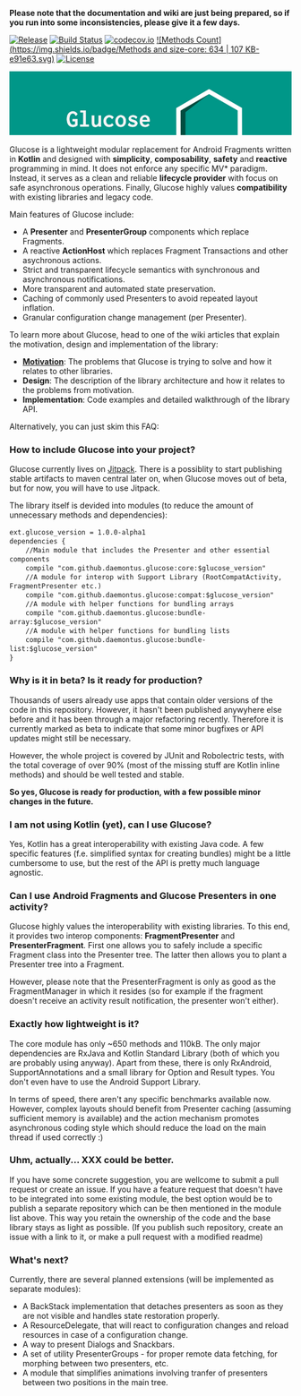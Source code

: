 **Please note that the documentation and wiki are just being prepared, so if you run into some inconsistencies, please give it a few days.**

[![Release](https://jitpack.io/v/daemontus/glucose.svg)](https://jitpack.io/#daemontus/glucose)
[![Build Status](https://travis-ci.org/daemontus/glucose.svg?branch=tests)](https://travis-ci.org/daemontus/glucose)
[![codecov.io](https://codecov.io/github/daemontus/glucose/coverage.svg?branch=master)](https://codecov.io/github/daemontus/glucose?branch=master)
[![Methods Count](https://img.shields.io/badge/Methods and size-core: 634 | 107 KB-e91e63.svg)](http://www.methodscount.com/?lib=com.github.daemontus%3Aglucose%3A0.0.9)
[![License](https://img.shields.io/badge/License-MIT-blue.svg?style=flat)](https://github.com/daemontus/glucose/blob/master/LICENSE)

![Logo](static/logo.jpg)


Glucose is a lightweight modular replacement for Android Fragments written in **Kotlin** and designed with **simplicity**, **composability**, **safety** and **reactive** programming in mind. It does not enforce any specific MV\* paradigm. Instead, it serves as a clean and reliable **lifecycle provider** with focus on safe asynchronous operations. Finally, Glucose highly values **compatibility** with existing libraries and legacy code.

Main features of Glucose include:
 - A **Presenter** and **PresenterGroup** components which replace Fragments.
 - A reactive **ActionHost** which replaces Fragment Transactions and other asychronous actions.
 - Strict and transparent lifecycle semantics with synchronous and asynchronous notifications.
 - More transparent and automated state preservation.
 - Caching of commonly used Presenters to avoid repeated layout inflation.
 - Granular configuration change management (per Presenter).

To learn more about Glucose, head to one of the wiki articles that explain the motivation, design and implementation of the library:
 - [**Motivation**](https://github.com/daemontus/glucose/wiki/Motivation): The problems that Glucose is trying to solve and how it relates to other libraries.
 - **Design**: The description of the library architecture and how it relates to the problems from motivation.
 - **Implementation**: Code examples and detailed walkthrough of the library API.

Alternatively, you can just skim this FAQ:

### How to include Glucose into your project?
Glucose currently lives on [Jitpack](https://jitpack.io/#daemontus/glucose). There is a possiblity to start publishing stable artifacts to maven central later on, when Glucose moves out of beta, but for now, you will have to use Jitpack.

The library itself is devided into modules (to reduce the amount of unnecessary methods and dependencies):

	ext.glucose_version = 1.0.0-alpha1
	dependencies {
		//Main module that includes the Presenter and other essential components
		compile "com.github.daemontus.glucose:core:$glucose_version"
		//A module for interop with Support Library (RootCompatActivity, FragmentPresenter etc.)
		compile "com.github.daemontus.glucose:compat:$glucose_version"
		//A module with helper functions for bundling arrays
	    compile "com.github.daemontus.glucose:bundle-array:$glucose_version"
	    //A module with helper functions for bundling lists
	    compile "com.github.daemontus.glucose:bundle-list:$glucose_version"
	}

### Why is it in beta? Is it ready for production?
Thousands of users already use apps that contain older versions of the code in this repository. However, it hasn't been published anywyhere else before and it has been through a major refactoring recently. Therefore it is currently marked as beta to indicate that some minor bugfixes or API updates might still be necessary.

However, the whole project is covered by JUnit and Robolectric tests, with the total coverage of over 90% (most of the missing stuff are Kotlin inline methods) and should be well tested and stable. 

**So yes, Glucose is ready for production, with a few possible minor changes in the future.**

### I am not using Kotlin (yet), can I use Glucose?
Yes, Kotlin has a great interoperability with existing Java code. A few specific features (f.e. simplified syntax for creating bundles) might be a little cumbersome to use, but the rest of the API is pretty much language agnostic.

### Can I use Android Fragments and Glucose Presenters in one activity?
Glucose highly values the interoperability with existing libraries. To this end, it provides two interop components: **FragmentPresenter** and **PresenterFragment**. First one allows you to safely include a specific Fragment class into the Presenter tree. The latter then allows you to plant a Presenter tree into a Fragment.

However, please note that the PresenterFragment is only as good as the FragmentManager in which it resides (so for example if the fragment doesn't receive an activity result notification, the presenter won't either).

### Exactly how lightweight is it?
The core module has only ~650 methods and 110kB. The only major dependencies are RxJava and Kotlin Standard Library (both of which you are probably using anyway). Apart from these, there is only RxAndroid, SupportAnnotations and a small library for Option and Result types. You don't even have to use the Android Support Library. 

In terms of speed, there aren't any specific benchmarks available now. However, complex layouts should benefit from Presenter caching (assuming sufficient memory is available) and the action mechanism promotes asynchronous coding style which should reduce the load on the main thread if used correctly :)

### Uhm, actually... XXX could be better.
If you have some concrete suggestion, you are wellcome to submit a pull request or create an issue. If you have a feature request that doesn't have to be integrated into some existing module, the best option would be to publish a separate repository which can be then mentioned in the module list above. This way you retain the ownership of the code and the base library stays as light as possible. (If you publish such repository, create an issue with a link to it, or make a pull request with a modified readme)

### What's next?
Currently, there are several planned extensions (will be implemented as separate modules):
 - A BackStack implementation that detaches presenters as soon as they are not visible and handles state restoration properly.
 - A ResourceDelegate, that will react to configuration changes and reload resources in case of a configuration change.
 - A way to present Dialogs and Snackbars.
 - A set of utility PresenterGroups - for proper remote data fetching, for morphing between two presenters, etc.
 - A module that simplifies animations involving tranfer of presenters between two positions in the main tree. 
